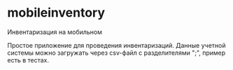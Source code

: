 # mobileinventory
Инвентаризация на мобильном

Простое приложение для проведения инвентаризаций. Данные учетной системы можно загружать через csv-файл с разделителями ";",
пример есть в тестах.
